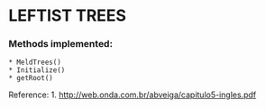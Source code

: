 
# LEFTIST TREES

### Methods implemented:
    * MeldTrees()
    * Initialize()
    * getRoot()

Reference: 
    1. http://web.onda.com.br/abveiga/capitulo5-ingles.pdf